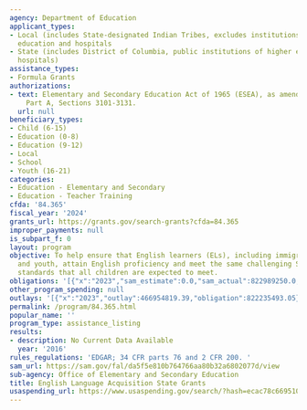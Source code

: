 ```yaml
---
agency: Department of Education
applicant_types:
- Local (includes State-designated Indian Tribes, excludes institutions of higher
  education and hospitals
- State (includes District of Columbia, public institutions of higher education and
  hospitals)
assistance_types:
- Formula Grants
authorizations:
- text: Elementary and Secondary Education Act of 1965 (ESEA), as amended, Title III,
    Part A, Sections 3101-3131.
  url: null
beneficiary_types:
- Child (6-15)
- Education (0-8)
- Education (9-12)
- Local
- School
- Youth (16-21)
categories:
- Education - Elementary and Secondary
- Education - Teacher Training
cfda: '84.365'
fiscal_year: '2024'
grants_url: https://grants.gov/search-grants?cfda=84.365
improper_payments: null
is_subpart_f: 0
layout: program
objective: To help ensure that English learners (ELs), including immigrant children
  and youth, attain English proficiency and meet the same challenging State academic
  standards that all children are expected to meet.
obligations: '[{"x":"2023","sam_estimate":0.0,"sam_actual":822989250.0,"usa_spending_actual":876189358.35},{"x":"2024","sam_estimate":0.0,"sam_actual":822989250.0,"usa_spending_actual":873546450.96},{"x":"2025","sam_estimate":0.0,"sam_actual":855476000.0,"usa_spending_actual":0.0}]'
other_program_spending: null
outlays: '[{"x":"2023","outlay":466954819.39,"obligation":822235493.05},{"x":"2024","outlay":15192375.91,"obligation":829004737.8},{"x":"2025","outlay":0.0,"obligation":0.0}]'
permalink: /program/84.365.html
popular_name: ''
program_type: assistance_listing
results:
- description: No Current Data Available
  year: '2016'
rules_regulations: 'EDGAR; 34 CFR parts 76 and 2 CFR 200. '
sam_url: https://sam.gov/fal/da5f5e810b764766aa80b32a6802077d/view
sub-agency: Office of Elementary and Secondary Education
title: English Language Acquisition State Grants
usaspending_url: https://www.usaspending.gov/search/?hash=ecac78c669510f3f6f4e8f42d252d665
---
```

